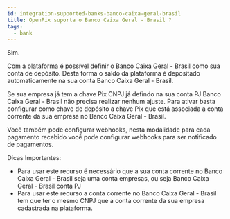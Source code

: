 ```yaml
---
id: integration-supported-banks-banco-caixa-geral-brasil
title: OpenPix suporta o Banco Caixa Geral - Brasil ?
tags:
  - bank
---
```


Sim.

Com a plataforma é possível definir o Banco Caixa Geral - Brasil como sua conta de depósito. Desta forma o saldo da plataforma é depositado automaticamente na sua conta Banco Caixa Geral - Brasil.

Se sua empresa já tem a chave Pix CNPJ já defindo na sua conta PJ Banco Caixa Geral - Brasil não precisa realizar nenhum ajuste. Para ativar basta configurar como chave de depósito a chave Pix que está associada a conta corrente da sua empresa no Banco Caixa Geral - Brasil.

Você também pode configurar webhooks, nesta modalidade para cada pagamento recebido você pode configurar webhooks para ser notificado de pagamentos.

Dicas Importantes:

- Para usar este recurso é necessário que a sua conta corrente no Banco Caixa Geral - Brasil seja uma conta empresas, ou seja Banco Caixa Geral - Brasil conta PJ
- Para usar este recurso a conta corrente no Banco Caixa Geral - Brasil tem que ter o mesmo CNPJ que a conta corrente da sua empresa cadastrada na plataforma.
